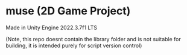 # muse (2D Game Project)
Made in Unity Engine 2022.3.7f1 LTS

(Note, this repo doesnt contain the library folder and is not suitable for building, it is intended purely for script version control)
